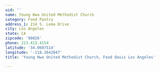 ```yaml
---
uid: ''
name: Young Hwa United Methodist Church
category: Food Pantry
address_1: 214 S. Loma Drive
city: Los Angeles
state: CA
zipcode: '90026'
phone: 213.413.4154
latitude: '34.0607514'
longitude: '-118.2642047'
title: 'Young Hwa United Methodist Church, Food Oasis Los Angeles'

---
```

